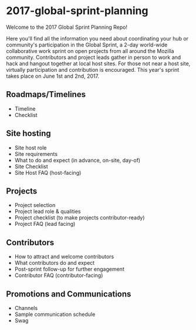 # 2017-global-sprint-planning

Welcome to the 2017 Global Sprint Planning Repo!

Here you'll find all the information you need about coordinating your hub or community's participation in the Global Sprint, a 2-day world-wide collaborative work sprint on open projects from all around the Mozilla community. Contributors and project leads gather in person to work and hack and hangout together at local host sites. For those not near a host site, virtually participation and contribution is encouraged. This year's sprint takes place on June 1st and 2nd, 2017.


## Roadmaps/Timelines
* Timeline
* Checklist

## Site hosting
* Site host role
* Site requirements
* What to do and expect (in advance, on-site, day-of)
* Site Checklist
* Site Host FAQ (host-facing)

## Projects
* Project selection
* Project lead role & qualities
* Project checklist (to make projects contributor-ready)
* Project FAQ (lead facing)

## Contributors
* How to attract and welcome contributors
* What contributors do and expect 
* Post-sprint follow-up for further engagement
* Contributor FAQ (contributor-facing)

## Promotions and Communications
* Channels
* Sample communication schedule
* Swag


